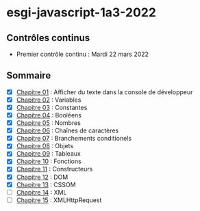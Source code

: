 # esgi-javascript-1a3-2022

## Contrôles continus

- Premier contrôle continu :  Mardi 22 mars 2022

## Sommaire

- [X] [Chapitre 01](./chapitre-01) : Afficher du texte dans la console de développeur
- [X] [Chapitre 02](./chapitre-02) : Variables
- [X] [Chapitre 03](./chapitre-03) : Constantes
- [X] [Chapitre 04](./chapitre-04) : Booléens
- [X] [Chapitre 05](./chapitre-05) : Nombres
- [X] [Chapitre 06](./chapitre-06) : Chaînes de caractères
- [X] [Chapitre 07](./chapitre-07) : Branchements conditionels
- [X] [Chapitre 08](./chapitre-08) : Objets
- [X] [Chapitre 09](./chapitre-09) : Tableaux
- [X] [Chapitre 10](./chapitre-10) : Fonctions
- [X] [Chapitre 11](./chapitre-11) : Constructeurs
- [X] [Chapitre 12](./chapitre-12) : DOM
- [X] [Chapitre 13](./chapitre-13) : CSSOM
- [ ] [Chapitre 14](./chapitre-14) : XML
- [ ] [Chapitre 15](./chapitre-15) : XMLHttpRequest
